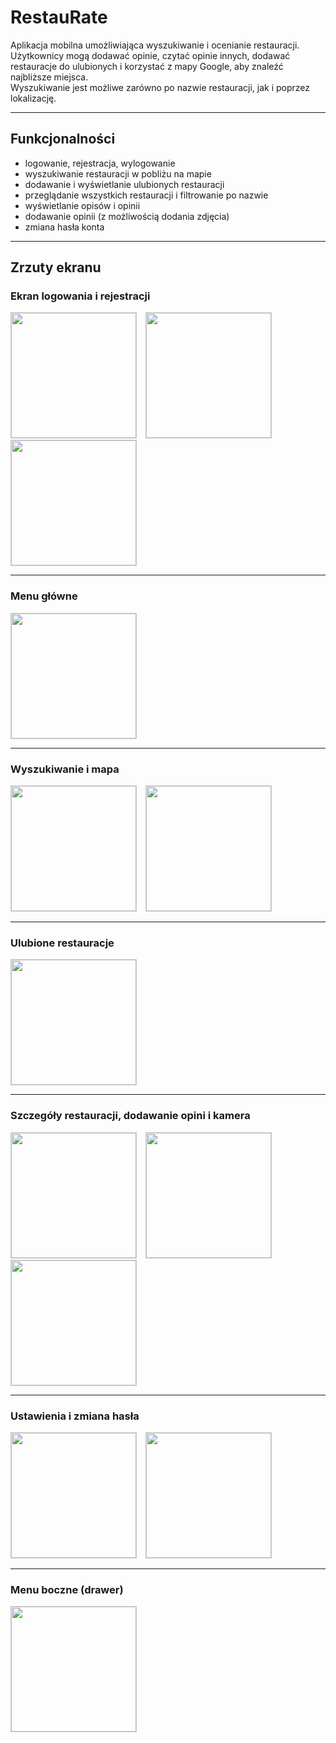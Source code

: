 # RestauRate

Aplikacja mobilna umożliwiająca wyszukiwanie i ocenianie restauracji.  
Użytkownicy mogą dodawać opinie, czytać opinie innych, dodawać restauracje do ulubionych i korzystać z mapy Google, aby znaleźć najbliższe miejsca.  
Wyszukiwanie jest możliwe zarówno po nazwie restauracji, jak i poprzez lokalizację.

---

## Funkcjonalności

- logowanie, rejestracja, wylogowanie  
- wyszukiwanie restauracji w pobliżu na mapie  
- dodawanie i wyświetlanie ulubionych restauracji  
- przeglądanie wszystkich restauracji i filtrowanie po nazwie  
- wyświetlanie opisów i opinii  
- dodawanie opinii (z możliwością dodania zdjęcia)  
- zmiana hasła konta  

---

## Zrzuty ekranu

### Ekran logowania i rejestracji
<p float="left">
  <img src="screens/start-screen.jpg" width="200" style="border:1px solid #ccc; margin-right:10px;" />
  <img src="screens/login.jpg" width="200" style="border:1px solid #ccc; margin-right:10px;" />
  <img src="screens/register.jpg" width="200" style="border:1px solid #ccc;" />
</p>

---

### Menu główne
<img src="screens/main-menu.jpg" width="200" style="border:1px solid #ccc;" />

---

### Wyszukiwanie i mapa
<p float="left">
  <img src="screens/search.jpg" width="200" style="border:1px solid #ccc; margin-right:10px;" />
  <img src="screens/map.jpg" width="200" style="border:1px solid #ccc;" />
</p>

---

### Ulubione restauracje
<img src="screens/favorites.jpg" width="200" style="border:1px solid #ccc;" />

---

### Szczegóły restauracji, dodawanie opini i kamera
<p float="left">
  <img src="screens/details.jpg" width="200" style="border:1px solid #ccc; margin-right:10px;" />
  <img src="screens/add-review.jpg" width="200" style="border:1px solid #ccc; margin-right:10px;" />
  <img src="screens/camera.jpg" width="200" style="border:1px solid #ccc;" />
</p>

---

### Ustawienia i zmiana hasła
<p float="left">
  <img src="screens/settings.jpg" width="200" style="border:1px solid #ccc; margin-right:10px;" />
  <img src="screens/change-password.jpg" width="200" style="border:1px solid #ccc;" />
</p>

---

### Menu boczne (drawer)
<img src="screens/drawer.png" width="200" style="border:1px solid #ccc;" />

